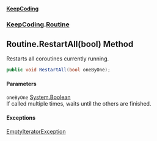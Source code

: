#### [KeepCoding](index.md 'index')
### [KeepCoding](KeepCoding.md 'KeepCoding').[Routine](KeepCoding_Routine.md 'KeepCoding.Routine')
## Routine.RestartAll(bool) Method
Restarts all coroutines currently running.  
```csharp
public void RestartAll(bool oneByOne);
```
#### Parameters
<a name='KeepCoding_Routine_RestartAll(bool)_oneByOne'></a>
`oneByOne` [System.Boolean](https://docs.microsoft.com/en-us/dotnet/api/System.Boolean 'System.Boolean')  
If called multiple times, waits until the others are finished.
  
#### Exceptions
[EmptyIteratorException](KeepCoding_Internal_EmptyIteratorException.md 'KeepCoding.Internal.EmptyIteratorException')  

